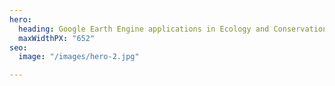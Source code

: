 ```yaml
---
hero:
  heading: Google Earth Engine applications in Ecology and Conservation
  maxWidthPX: "652"
seo:
  image: "/images/hero-2.jpg"

---
```

